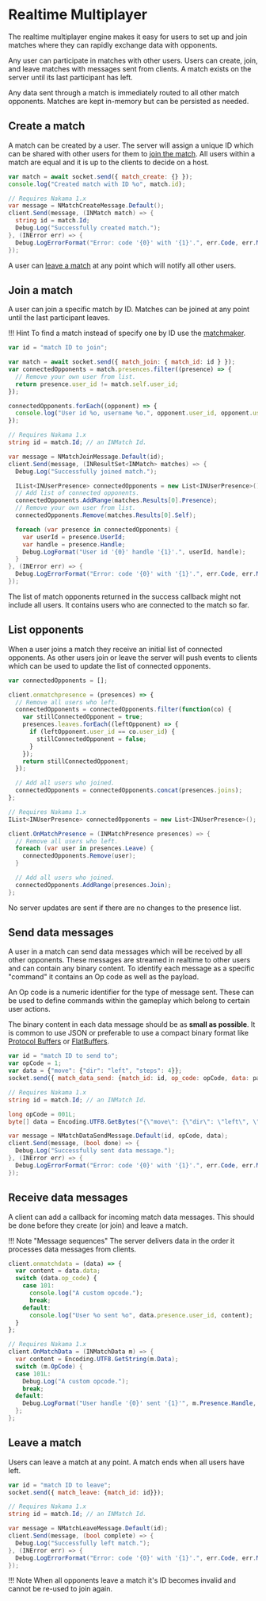 # Realtime Multiplayer

The realtime multiplayer engine makes it easy for users to set up and join matches where they can rapidly exchange data with opponents.

Any user can participate in matches with other users. Users can create, join, and leave matches with messages sent from clients. A match exists on the server until its last participant has left.

Any data sent through a match is immediately routed to all other match opponents. Matches are kept in-memory but can be persisted as needed.

## Create a match

A match can be created by a user. The server will assign a unique ID which can be shared with other users for them to [join the match](#join-a-match). All users within a match are equal and it is up to the clients to decide on a host.

```js fct_label="Javascript"
var match = await socket.send({ match_create: {} });
console.log("Created match with ID %o", match.id);
```

```csharp fct_label="Unity"
// Requires Nakama 1.x
var message = NMatchCreateMessage.Default();
client.Send(message, (INMatch match) => {
  string id = match.Id;
  Debug.Log("Successfully created match.");
}, (INError err) => {
  Debug.LogErrorFormat("Error: code '{0}' with '{1}'.", err.Code, err.Message);
});
```

A user can [leave a match](#leave-a-match) at any point which will notify all other users.

## Join a match

A user can join a specific match by ID. Matches can be joined at any point until the last participant leaves.

!!! Hint
    To find a match instead of specify one by ID use the [matchmaker](gameplay-matchmaker.md).

```js fct_label="Javascript"
var id = "match ID to join";

var match = await socket.send({ match_join: { match_id: id } });
var connectedOpponents = match.presences.filter((presence) => {
  // Remove your own user from list.
  return presence.user_id != match.self.user_id;
});

connectedOpponents.forEach((opponent) => {
  console.log("User id %o, username %o.", opponent.user_id, opponent.username);
});
```

```csharp fct_label="Unity"
// Requires Nakama 1.x
string id = match.Id; // an INMatch Id.

var message = NMatchJoinMessage.Default(id);
client.Send(message, (INResultSet<INMatch> matches) => {
  Debug.Log("Successfully joined match.");

  IList<INUserPresence> connectedOpponents = new List<INUserPresence>();
  // Add list of connected opponents.
  connectedOpponents.AddRange(matches.Results[0].Presence);
  // Remove your own user from list.
  connectedOpponents.Remove(matches.Results[0].Self);

  foreach (var presence in connectedOpponents) {
    var userId = presence.UserId;
    var handle = presence.Handle;
    Debug.LogFormat("User id '{0}' handle '{1}'.", userId, handle);
  }
}, (INError err) => {
  Debug.LogErrorFormat("Error: code '{0}' with '{1}'.", err.Code, err.Message);
});
```

The list of match opponents returned in the success callback might not include all users. It contains users who are connected to the match so far.

## List opponents

When a user joins a match they receive an initial list of connected opponents. As other users join or leave the server will push events to clients which can be used to update the list of connected opponents.

```js fct_label="Javascript"
var connectedOpponents = [];

client.onmatchpresence = (presences) => {
  // Remove all users who left.
  connectedOpponents = connectedOpponents.filter(function(co) {
    var stillConnectedOpponent = true;
    presences.leaves.forEach((leftOpponent) => {
      if (leftOpponent.user_id == co.user_id) {
        stillConnectedOpponent = false;
      }
    });
    return stillConnectedOpponent;
  });

  // Add all users who joined.
  connectedOpponents = connectedOpponents.concat(presences.joins);
};
```

```csharp fct_label="Unity"
// Requires Nakama 1.x
IList<INUserPresence> connectedOpponents = new List<INUserPresence>();

client.OnMatchPresence = (INMatchPresence presences) => {
  // Remove all users who left.
  foreach (var user in presences.Leave) {
    connectedOpponents.Remove(user);
  }

  // Add all users who joined.
  connectedOpponents.AddRange(presences.Join);
};
```

No server updates are sent if there are no changes to the presence list.

## Send data messages

A user in a match can send data messages which will be received by all other opponents. These messages are streamed in realtime to other users and can contain any binary content. To identify each message as a specific "command" it contains an Op code as well as the payload.

An Op code is a numeric identifier for the type of message sent. These can be used to define commands within the gameplay which belong to certain user actions.

The binary content in each data message should be as __small as possible__. It is common to use JSON or preferable to use a compact binary format like <a href="https://developers.google.com/protocol-buffers/" target="\_blank">Protocol Buffers</a> or <a href="https://google.github.io/flatbuffers/" target="\_blank">FlatBuffers</a>.

```js fct_label="Javascript"
var id = "match ID to send to";
var opCode = 1;
var data = {"move": {"dir": "left", "steps": 4}};
socket.send({ match_data_send: {match_id: id, op_code: opCode, data: payload} });
```

```csharp fct_label="Unity"
// Requires Nakama 1.x
string id = match.Id; // an INMatch Id.

long opCode = 001L;
byte[] data = Encoding.UTF8.GetBytes("{\"move\": {\"dir\": \"left\", \"steps\": 4}}");

var message = NMatchDataSendMessage.Default(id, opCode, data);
client.Send(message, (bool done) => {
  Debug.Log("Successfully sent data message.");
}, (INError err) => {
  Debug.LogErrorFormat("Error: code '{0}' with '{1}'.", err.Code, err.Message);
});
```

## Receive data messages

A client can add a callback for incoming match data messages. This should be done before they create (or join) and leave a match.

!!! Note "Message sequences"
    The server delivers data in the order it processes data messages from clients.

```js fct_label="Javascript"
client.onmatchdata = (data) => {
  var content = data.data;
  switch (data.op_code) {
    case 101:
      console.log("A custom opcode.");
      break;
    default:
      console.log("User %o sent %o", data.presence.user_id, content);
  }
};
```

```csharp fct_label="Unity"
// Requires Nakama 1.x
client.OnMatchData = (INMatchData m) => {
  var content = Encoding.UTF8.GetString(m.Data);
  switch (m.OpCode) {
  case 101L:
    Debug.Log("A custom opcode.");
    break;
  default:
    Debug.LogFormat("User handle '{0}' sent '{1}'", m.Presence.Handle, content);
  };
};
```

## Leave a match

Users can leave a match at any point. A match ends when all users have left.

```js fct_label="Javascript"
var id = "match ID to leave";
socket.send({ match_leave: {match_id: id}});
```

```csharp fct_label="Unity"
// Requires Nakama 1.x
string id = match.Id; // an INMatch Id.

var message = NMatchLeaveMessage.Default(id);
client.Send(message, (bool complete) => {
  Debug.Log("Successfully left match.");
}, (INError err) => {
  Debug.LogErrorFormat("Error: code '{0}' with '{1}'.", err.Code, err.Message);
});
```

!!! Note
    When all opponents leave a match it's ID becomes invalid and cannot be re-used to join again.
